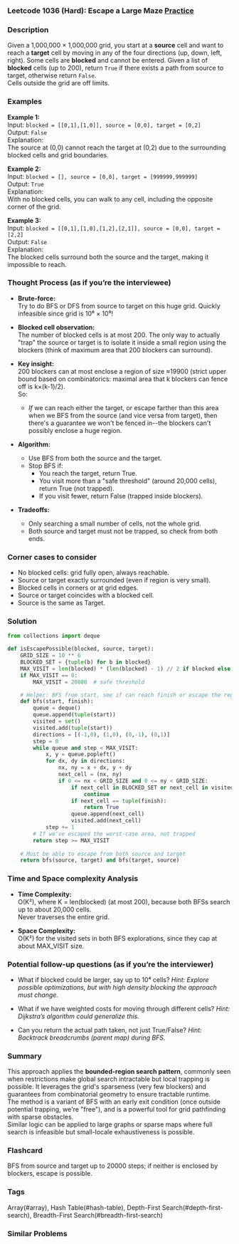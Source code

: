 ### Leetcode 1036 (Hard): Escape a Large Maze [Practice](https://leetcode.com/problems/escape-a-large-maze)

### Description  
Given a 1,000,000 × 1,000,000 grid, you start at a **source** cell and want to reach a **target** cell by moving in any of the four directions (up, down, left, right). Some cells are **blocked** and cannot be entered. Given a list of **blocked** cells (up to 200), return `True` if there exists a path from source to target, otherwise return `False`.  
Cells outside the grid are off limits.  

### Examples  

**Example 1:**  
Input: `blocked = [[0,1],[1,0]], source = [0,0], target = [0,2]`  
Output: `False`  
Explanation:  
The source at (0,0) cannot reach the target at (0,2) due to the surrounding blocked cells and grid boundaries.

**Example 2:**  
Input: `blocked = [], source = [0,0], target = [999999,999999]`  
Output: `True`  
Explanation:  
With no blocked cells, you can walk to any cell, including the opposite corner of the grid.

**Example 3:**  
Input: `blocked = [[0,1],[1,0],[1,2],[2,1]], source = [0,0], target = [2,2]`  
Output: `False`  
Explanation:  
The blocked cells surround both the source and the target, making it impossible to reach.

### Thought Process (as if you’re the interviewee)  
- **Brute-force:**  
  Try to do BFS or DFS from source to target on this huge grid. Quickly infeasible since grid is 10⁶ × 10⁶!

- **Blocked cell observation:**  
  The number of blocked cells is at most 200. The only way to actually "trap" the source or target is to isolate it inside a small region using the blockers (think of maximum area that 200 blockers can surround).

- **Key insight:**  
  200 blockers can at most enclose a region of size ≈19900 (strict upper bound based on combinatorics: maximal area that k blockers can fence off is k×(k-1)/2).  
  So:  
  - *If* we can reach either the target, or escape farther than this area when we BFS from the source (and vice versa from target), then there's a guarantee we won't be fenced in--the blockers can't possibly enclose a huge region.

- **Algorithm:**  
  - Use BFS from both the source and the target.
  - Stop BFS if:
    - You reach the target, return True.
    - You visit more than a "safe threshold" (around 20,000 cells), return True (not trapped).
    - If you visit fewer, return False (trapped inside blockers).

- **Tradeoffs:**  
  - Only searching a small number of cells, not the whole grid.
  - Both source and target must not be trapped, so check from both ends.

### Corner cases to consider  
- No blocked cells: grid fully open, always reachable.
- Source or target exactly surrounded (even if region is very small).
- Blocked cells in corners or at grid edges.
- Source or target coincides with a blocked cell.
- Source is the same as Target.

### Solution

```python
from collections import deque

def isEscapePossible(blocked, source, target):
    GRID_SIZE = 10 ** 6
    BLOCKED_SET = {tuple(b) for b in blocked}
    MAX_VISIT = len(blocked) * (len(blocked) - 1) // 2 if blocked else 0
    if MAX_VISIT == 0:
        MAX_VISIT = 20000  # safe threshold

    # Helper: BFS from start, see if can reach finish or escape the region
    def bfs(start, finish):
        queue = deque()
        queue.append(tuple(start))
        visited = set()
        visited.add(tuple(start))
        directions = [(-1,0), (1,0), (0,-1), (0,1)]
        step = 0
        while queue and step < MAX_VISIT:
            x, y = queue.popleft()
            for dx, dy in directions:
                nx, ny = x + dx, y + dy
                next_cell = (nx, ny)
                if 0 <= nx < GRID_SIZE and 0 <= ny < GRID_SIZE:
                    if next_cell in BLOCKED_SET or next_cell in visited:
                        continue
                    if next_cell == tuple(finish):
                        return True
                    queue.append(next_cell)
                    visited.add(next_cell)
            step += 1
        # If we've escaped the worst-case area, not trapped
        return step >= MAX_VISIT
    
    # Must be able to escape from both source and target
    return bfs(source, target) and bfs(target, source)
```

### Time and Space complexity Analysis  

- **Time Complexity:**  
  O(K²), where K = len(blocked) (at most 200), because both BFSs search up to about 20,000 cells.  
  Never traverses the entire grid.

- **Space Complexity:**  
  O(K²) for the visited sets in both BFS explorations, since they cap at about MAX_VISIT size.

### Potential follow-up questions (as if you’re the interviewer)  

- What if blocked could be larger, say up to 10⁴ cells?
  *Hint: Explore possible optimizations, but with high density blocking the approach must change.*

- What if we have weighted costs for moving through different cells?
  *Hint: Dijkstra’s algorithm could generalize this.*

- Can you return the actual path taken, not just True/False?
  *Hint: Backtrack breadcrumbs (parent map) during BFS.*

### Summary
This approach applies the **bounded-region search pattern**, commonly seen when restrictions make global search intractable but local trapping is possible. It leverages the grid's sparseness (very few blockers) and guarantees from combinatorial geometry to ensure tractable runtime.  
The method is a variant of BFS with an early exit condition (once outside potential trapping, we're "free"), and is a powerful tool for grid pathfinding with sparse obstacles.  
Similar logic can be applied to large graphs or sparse maps where full search is infeasible but small-locale exhaustiveness is possible.


### Flashcard
BFS from source and target up to 20000 steps; if neither is enclosed by blockers, escape is possible.

### Tags
Array(#array), Hash Table(#hash-table), Depth-First Search(#depth-first-search), Breadth-First Search(#breadth-first-search)

### Similar Problems
